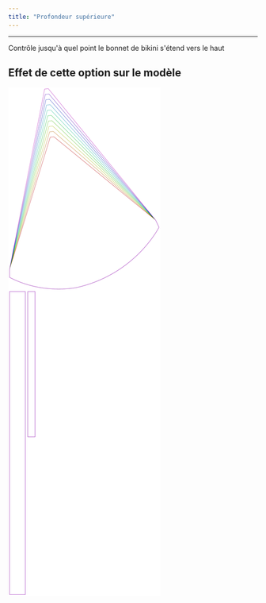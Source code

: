 ```yaml
---
title: "Profondeur supérieure"
---
```


***

Contrôle jusqu'à quel point le bonnet de bikini s'étend vers le haut

## Effet de cette option sur le modèle

![Cette image montre l'effet de cette option en superposant plusieurs variantes qui ont une valeur différente pour cette option](bee_topdepth_sample.svg "Effet de cette option sur le modèle")
